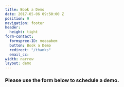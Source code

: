 ```yaml
---
title: Book a Demo
date: 2017-05-06 09:50:00 Z
position: 9
navigation: footer
header:
  height: tight
form-contact:
  formspree-ID: meeaabem
  button: Book a Demo
  redirect: "/thanks"
  email_cc: 
width: narrow
layout: demo
---
```


### Please use the form below to schedule a demo.
